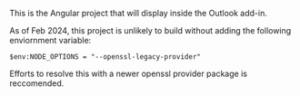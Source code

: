 This is the Angular project that will display inside the Outlook add-in.

As of Feb 2024, this project is unlikely to build without adding the following enviornment variable:

```
$env:NODE_OPTIONS = "--openssl-legacy-provider"
```

Efforts to resolve this with a newer openssl provider package is reccomended.